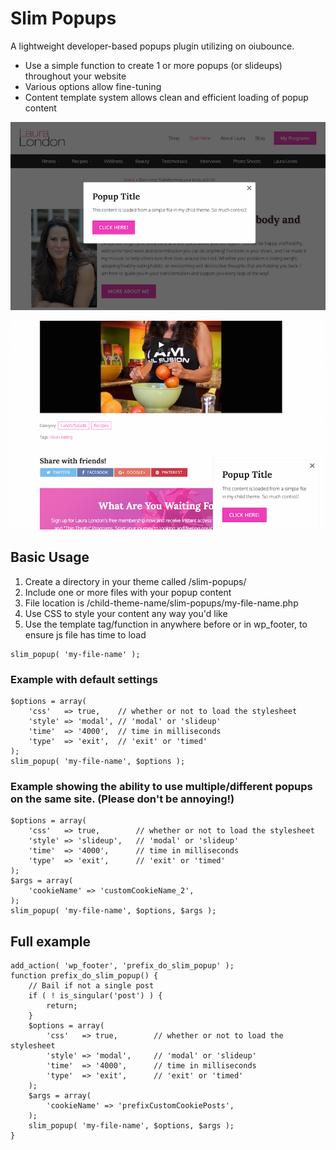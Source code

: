# Slim Popups
A lightweight developer-based popups plugin utilizing on oiubounce.
* Use a simple function to create 1 or more popups (or slideups) throughout your website
* Various options allow fine-tuning
* Content template system allows clean and efficient loading of popup content

![Slim Popups modal example](assets/slim-popups-modal.png)

![Slim Popups slideup example](assets/slim-popups-slideup.png)

## Basic Usage
1. Create a directory in your theme called /slim-popups/
1. Include one or more files with your popup content
1. File location is /child-theme-name/slim-popups/my-file-name.php
1. Use CSS to style your content any way you'd like
1. Use the template tag/function in anywhere before or in wp_footer, to ensure js file has time to load

```
slim_popup( 'my-file-name' );
```

### Example with default settings

```
$options = array(
	'css'  	=> true, 	// whether or not to load the stylesheet
	'style'	=> 'modal', // 'modal' or 'slideup'
	'time'	=> '4000',  // time in milliseconds
	'type' 	=> 'exit',  // 'exit' or 'timed'
);
slim_popup( 'my-file-name', $options );
```

### Example showing the ability to use multiple/different popups on the same site. (Please don't be annoying!)

```
$options = array(
	'css'	=> true, 		// whether or not to load the stylesheet
	'style'	=> 'slideup', 	// 'modal' or 'slideup'
	'time'	=> '4000',  	// time in milliseconds
	'type'	=> 'exit',  	// 'exit' or 'timed'
);
$args = array(
	'cookieName' => 'customCookieName_2',
);
slim_popup( 'my-file-name', $options, $args );
```

## Full example

```
add_action( 'wp_footer', 'prefix_do_slim_popup' );
function prefix_do_slim_popup() {
	// Bail if not a single post
	if ( ! is_singular('post') ) {
		return;
	}
	$options = array(
		'css'	=> true, 		// whether or not to load the stylesheet
		'style'	=> 'modal', 	// 'modal' or 'slideup'
		'time'	=> '4000',  	// time in milliseconds
		'type'	=> 'exit',  	// 'exit' or 'timed'
	);
	$args = array(
    	'cookieName' => 'prefixCustomCookiePosts',
	);
    slim_popup( 'my-file-name', $options, $args );
}
```